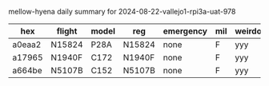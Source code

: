 mellow-hyena daily summary for 2024-08-22-vallejo1-rpi3a-uat-978

|hex|flight|model|reg|emergency|mil|weirdo|
|--|--|--|--|--|--|--|
|a0eaa2|N15824|P28A|N15824|none|F|yyy|
|a17965|N1940F|C172|N1940F|none|F|yyy|
|a664be|N5107B|C152|N5107B|none|F|yyy|
